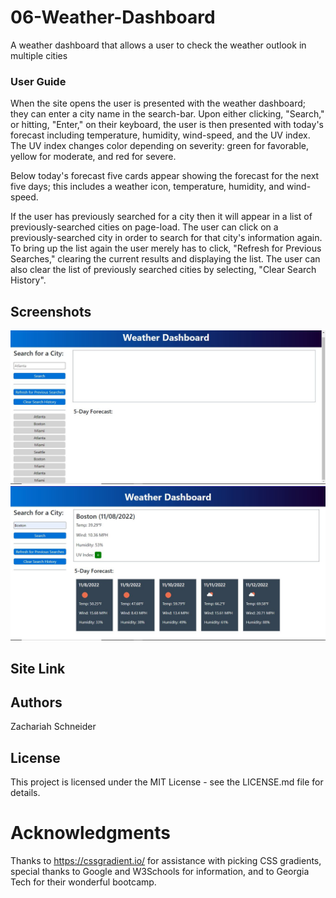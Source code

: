 # 06-Weather-Dashboard
A weather dashboard that allows a user to check the weather outlook in multiple cities

### User Guide

When the site opens the user is presented with the weather dashboard; they can enter a city name in the search-bar. Upon either clicking, "Search," or hitting, "Enter," on their keyboard, the user is then presented with today's forecast including temperature, humidity, wind-speed, and the UV index. The UV index
changes color depending on severity: green for favorable, yellow for moderate, and red for severe.

Below today's forecast five cards appear showing the forecast for the next five days; this includes a weather icon, temperature, humidity, and wind-speed.

If the user has previously searched for a city then it will appear in a list of previously-searched cities on page-load.  The user can click on a previously-searched city in order to search for that city's information again.  To bring up the list again the user merely has to click, "Refresh for Previous Searches," clearing the
current results and displaying the list. The user can also clear the list of previously searched cities by selecting, "Clear Search History".

## Screenshots
![A screenshot displaying the page on first load, including a list of previous searches.](/assets/screenshots/weatherDashScreen1.JPG?raw=true "Page Load")
![A screenshot showing the displayed forecasts upon initiating a search](/assets/screenshots/weatherDashScreen2.JPG?raw=true "Search Results")

## Site Link

## Authors

Zachariah Schneider
## License

This project is licensed under the MIT License - see the LICENSE.md file for details.

# Acknowledgments
Thanks to https://cssgradient.io/ for assistance with picking CSS gradients, special thanks to Google and W3Schools for information, and to Georgia Tech for their wonderful bootcamp.
